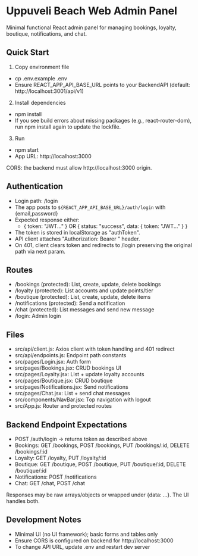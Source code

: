 # Uppuveli Beach Web Admin Panel

Minimal functional React admin panel for managing bookings, loyalty, boutique, notifications, and chat.

## Quick Start

1) Copy environment file
- cp .env.example .env
- Ensure REACT_APP_API_BASE_URL points to your BackendAPI (default: http://localhost:3001/api/v1)

2) Install dependencies
- npm install
- If you see build errors about missing packages (e.g., react-router-dom), run npm install again to update the lockfile.

3) Run
- npm start
- App URL: http://localhost:3000

CORS: the backend must allow http://localhost:3000 origin.

## Authentication

- Login path: /login
- The app posts to `${REACT_APP_API_BASE_URL}/auth/login` with {email,password}
- Expected response either:
  - { token: "JWT..." } OR { status: "success", data: { token: "JWT..." } }
- The token is stored in localStorage as "authToken".
- API client attaches "Authorization: Bearer <token>" header.
- On 401, client clears token and redirects to /login preserving the original path via next param.

## Routes

- /bookings (protected): List, create, update, delete bookings
- /loyalty (protected): List accounts and update points/tier
- /boutique (protected): List, create, update, delete items
- /notifications (protected): Send a notification
- /chat (protected): List messages and send new message
- /login: Admin login

## Files

- src/api/client.js: Axios client with token handling and 401 redirect
- src/api/endpoints.js: Endpoint path constants
- src/pages/Login.jsx: Auth form
- src/pages/Bookings.jsx: CRUD bookings UI
- src/pages/Loyalty.jsx: List + update loyalty accounts
- src/pages/Boutique.jsx: CRUD boutique
- src/pages/Notifications.jsx: Send notifications
- src/pages/Chat.jsx: List + send chat messages
- src/components/NavBar.jsx: Top navigation with logout
- src/App.js: Router and protected routes

## Backend Endpoint Expectations

- POST /auth/login -> returns token as described above
- Bookings: GET /bookings, POST /bookings, PUT /bookings/:id, DELETE /bookings/:id
- Loyalty: GET /loyalty, PUT /loyalty/:id
- Boutique: GET /boutique, POST /boutique, PUT /boutique/:id, DELETE /boutique/:id
- Notifications: POST /notifications
- Chat: GET /chat, POST /chat

Responses may be raw arrays/objects or wrapped under {data: ...}. The UI handles both.

## Development Notes

- Minimal UI (no UI framework); basic forms and tables only
- Ensure CORS is configured on backend for http://localhost:3000
- To change API URL, update .env and restart dev server
